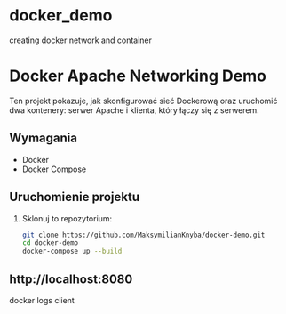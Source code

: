 # docker_demo
creating docker network and container 
# Docker Apache Networking Demo

Ten projekt pokazuje, jak skonfigurować sieć Dockerową oraz uruchomić dwa kontenery: serwer Apache i klienta, który łączy się z serwerem.

## Wymagania

- Docker
- Docker Compose

## Uruchomienie projektu

1. Sklonuj to repozytorium:

   ```bash
   git clone https://github.com/MaksymilianKnyba/docker-demo.git
   cd docker-demo
   docker-compose up --build
## http://localhost:8080
   docker logs client
